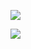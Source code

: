 ![](C:\Users\JKB\Desktop\KakaoTalk_20200626_110251309_01.jpg)

![](C:\Users\JKB\Desktop\KakaoTalk_20200626_110251309_02.jpg)